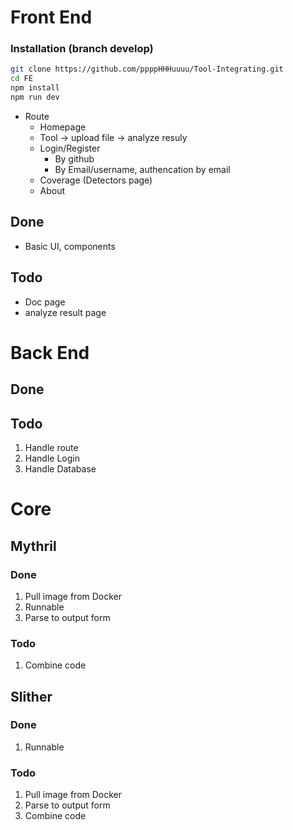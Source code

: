 # Front End
### Installation (branch develop)
```bash
git clone https://github.com/ppppHHHuuuu/Tool-Integrating.git
cd FE
npm install
npm run dev
```
- Route
  - Homepage
  - Tool -> upload file -> analyze resuly
  - Login/Register
    - By github
    - By Email/username, authencation by email
  - Coverage (Detectors page)
  - About
## Done
- Basic UI, components
## Todo
- Doc page
- analyze result page
# Back End
## Done
## Todo
1. Handle route
2. Handle Login
3. Handle Database

# Core
## Mythril
### Done
1. Pull image from Docker
2. Runnable
3. Parse to output form

### Todo
1. Combine code

## Slither

### Done
1. Runnable
### Todo
1. Pull image from Docker
2. Parse to output form
3. Combine code 
